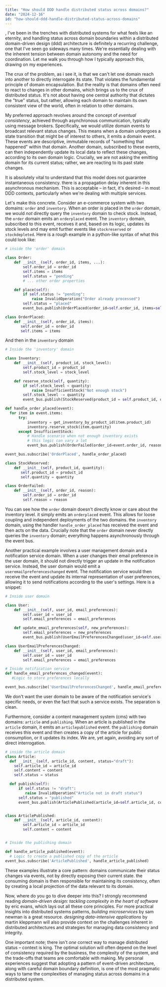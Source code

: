 ```yaml
---
title: "How should DDD handle distributed status across domains?"
date: "2024-12-16"
id: "how-should-ddd-handle-distributed-status-across-domains"
---
```


,  I've been in the trenches with distributed systems for what feels like an eternity, and handling status across domain boundaries within a distributed domain-driven design (ddd) architecture is definitely a recurring challenge, one that I've seen go sideways many times. We're essentially dealing with the inherent tension between domain autonomy and the need for coordination. Let me walk you through how I typically approach this, drawing on my experiences.

The crux of the problem, as i see it, is that we can't let one domain reach into another to directly interrogate its state. That violates the fundamental principle of domain encapsulation. But the reality is that domains often need to react to changes in other domains, which brings us to the crux of distributed status. It's not about having one central authority that dictates the "true" status, but rather, allowing each domain to maintain its own consistent view of the world, often in relation to other domains.

My preferred approach revolves around the concept of *eventual consistency*, achieved through asynchronous communication, typically using message brokers. Specifically, we would utilize domain events to broadcast relevant status changes. This means when a domain undergoes a state transition that might be of interest to others, it emits a domain event. These events are descriptive, immutable records of "something that happened" within that domain. Another domain, subscribed to these events, can then independently update its local data to reflect these changes, according to its own domain logic. Crucially, we are not asking the emitting domain for its current status; rather, we are reacting to its past state changes.

It is absolutely vital to understand that this model does not guarantee instantaneous consistency. there is a propagation delay inherent in this asynchronous mechanism. This is acceptable – in fact, it's desired – in most DDD contexts, particularly when we're dealing with multiple services.

Let's make this concrete. Consider an e-commerce system with two domains: `order` and `inventory`. When an order is placed in the `order` domain, we would *not* directly query the `inventory` domain to check stock. Instead, the `order` domain emits an `orderplaced` event. The `inventory` domain, subscribed to this event, receives it and, based on its logic, updates its stock levels and may emit further events like `stockreserved` or `stockdepleted`. Here is a rough example in a python-like syntax of what this could look like:

```python
# inside the 'order' domain

class Order:
    def __init__(self, order_id, items, ...):
        self.order_id = order_id
        self.items = items
        self.status = "pending"
        # ... other order properties

    def place(self):
        if self.status != "pending":
            raise InvalidOperation("Order already processed")
        self.status = "placed"
        event_bus.publish(OrderPlaced(order_id=self.order_id, items=self.items))

class OrderPlaced:
    def __init__(self, order_id, items):
       self.order_id = order_id
       self.items = items
```
And then in the `inventory` domain

```python
# Inside the 'inventory' domain

class Inventory:
    def __init__(self, product_id, stock_level):
        self.product_id = product_id
        self.stock_level = stock_level

    def reserve_stock(self, quantity):
        if self.stock_level < quantity:
            raise InsufficientStock("Not enough stock")
        self.stock_level -= quantity
        event_bus.publish(StockReserved(product_id = self.product_id, quantity = quantity))

def handle_order_placed(event):
  for item in event.items:
      try:
          inventory = get_inventory_by_product_id(item.product_id)
          inventory.reserve_stock(item.quantity)
      except InsufficientStock:
          # Handle scenario when not enough inventory exists
          # this logic can vary a lot
          event_bus.publish(OrderFailed(order_id=event.order_id, reason='insufficient stock'))

event_bus.subscribe('OrderPlaced', handle_order_placed)

class StockReserved:
    def __init__(self, product_id, quantity):
       self.product_id = product_id
       self.quantity = quantity

class OrderFailed:
    def __init__(self, order_id, reason):
        self.order_id = order_id
        self.reason = reason

```
You can see how the `order` domain doesn't directly know or care about the inventory level. it simply emits an `orderplaced` event. This allows for loose coupling and independent deployments of the two domains. the `inventory` domain, using the handler `handle_order_placed` has received the event and then acts on the data. Crucially note that the `order` domain never directly queries the `inventory` domain; everything happens asynchronously through the event bus.

Another practical example involves a user management domain and a notification service domain. When a user changes their email preference in the user domain, it should not directly trigger an update in the notification service. Instead, the user domain would emit a `useremailpreferenceschanged` event. The notification service would then receive the event and update its internal representation of user preferences, allowing it to send notifications according to the user's settings. Here is a snippet:

```python
# Inside user domain

class User:
    def __init__(self, user_id, email_preferences):
        self.user_id = user_id
        self.email_preferences = email_preferences

    def update_email_preferences(self, new_preferences):
        self.email_preferences = new_preferences
        event_bus.publish(UserEmailPreferencesChanged(user_id=self.user_id, email_preferences=self.email_preferences))

class UserEmailPreferencesChanged:
    def __init__(self, user_id, email_preferences):
        self.user_id = user_id
        self.email_preferences = email_preferences

# Inside notification service
def handle_email_preferences_changed(event):
   #Logic to store preferences locally

event_bus.subscribe('UserEmailPreferencesChanged', handle_email_preferences_changed)
```

We don't want the user domain to be aware of the notification service's specific needs, or even the fact that such a service exists. The separation is clean.

Furthermore, consider a content management system (cms) with two domains: `article` and `publishing`. When an article is published in the `article` domain, it emits an `articlepublished` event. the `publishing` domain receives this event and then creates a copy of the article for public consumption, or it updates its index. We are, yet again, avoiding any sort of direct interrogation.

```python
# inside the article domain
class Article:
  def __init__(self, article_id, content, status="draft"):
    self.article_id = article_id
    self.content = content
    self.status = status

  def publish(self):
      if self.status != "draft":
         raise InvalidOperation("Article not in draft status")
      self.status = "published"
      event_bus.publish(ArticlePublished(article_id=self.article_id, content=self.content))


class ArticlePublished:
    def __init__(self, article_id, content):
        self.article_id = article_id
        self.content = content


# Inside the publishing domain

def handle_article_published(event):
  # Logic to create a published copy of the article
event_bus.subscribe('ArticlePublished', handle_article_published)
```

These examples illustrate a core pattern: domains communicate their status changes via events, not by directly exposing their current state. the consuming domain is then responsible for maintaining its consistency, often by creating a local projection of the data relevant to its domain.

Now, where do you go to dive deeper into this? I strongly recommend reading *domain-driven design: tackling complexity in the heart of software* by eric evans, which lays out all these core principles. For more practical insights into distributed systems patterns, *building microservices* by sam newman is a great resource. *designing data-intensive applications* by martin kleppmann will also provide context on the challenges inherent in distributed architectures and strategies for managing data consistency and integrity.

One important note; there isn't *one* correct way to manage distributed status – context is king. The optimal solution will often depend on the level of consistency required by the business, the complexity of the system, and the trade-offs that teams are comfortable with making. My personal experiences suggest that adopting a pattern of event-driven architecture, along with careful domain boundary definition, is one of the most pragmatic ways to tame the complexities of managing status across domains in a distributed system.
